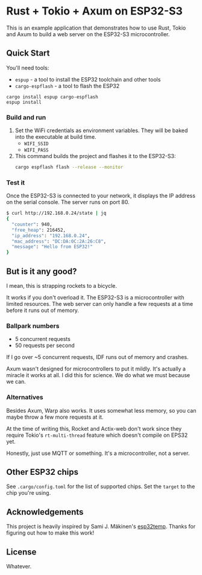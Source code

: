 # Rust + Tokio + Axum on ESP32-S3

This is an example application that demonstrates how to use Rust, Tokio and Axum to build a web server on the ESP32-S3 microcontroller.

## Quick Start

You'll need tools:
- `espup` - a tool to install the ESP32 toolchain and other tools
- `cargo-espflash` - a tool to flash the ESP32

```
cargo install espup cargo-espflash
espup install
```

### Build and run

1. Set the WiFi credentials as environment variables. They will be baked into the executable at build time.
    - `WIFI_SSID`
    - `WIFI_PASS`
2. This command builds the project and flashes it to the ESP32-S3:
    ```sh
    cargo espflash flash --release --monitor 
    ```

### Test it

Once the ESP32-S3 is connected to your network, it displays the IP address on the serial console. The server runs on port 80.

```sh
$ curl http://192.168.0.24/state | jq
{
  "counter": 940,
  "free_heap": 216452,
  "ip_address": "192.168.0.24",
  "mac_address": "DC:DA:0C:2A:26:C8",
  "message": "Hello from ESP32!"
}
```

## But is it any good?

I mean, this is strapping rockets to a bicycle.

It works if you don't overload it. The ESP32-S3 is a microcontroller with limited resources. The web server can only handle a few requests at a time before it runs out of memory. 

### Ballpark numbers
- 5 concurrent requests
- 50 requests per second

If I go over ~5 concurrent requests, IDF runs out of memory and crashes. 

Axum wasn't designed for microcontrollers to put it mildly. It's actually a miracle it works at all. I did this for science. We do what we must because we can.


### Alternatives

Besides Axum, Warp also works. It uses somewhat less memory, so you can maybe throw a few more requests at it.

At the time of writing this, Rocket and Actix-web don't work since they require Tokio's `rt-multi-thread` feature which doesn't compile on EPS32 yet.

Honestly, just use MQTT or something. It's a microcontroller, not a server.


## Other ESP32 chips

See `.cargo/config.toml` for the list of supported chips. Set the `target` to the chip you're using. 

## Acknowledgements

This project is heavily inspired by Sami J. Mäkinen's [esp32temp](https://github.com/sjm42/esp32temp). Thanks for figuring out how to make this work!


## License

Whatever.